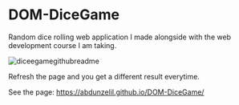 # DOM-DiceGame

Random dice rolling web application I made alongside with the web development course I am taking.

![diceegamegithubreadme](https://user-images.githubusercontent.com/93703261/175771213-c6b1fdbe-327e-4a47-990e-75ffcd333a2e.PNG)

Refresh the page and you get a different result everytime.

See the page: https://abdunzelil.github.io/DOM-DiceGame/
